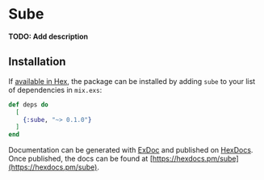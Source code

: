 # Sube

**TODO: Add description**

## Installation

If [available in Hex](https://hex.pm/docs/publish), the package can be installed
by adding `sube` to your list of dependencies in `mix.exs`:

```elixir
def deps do
  [
    {:sube, "~> 0.1.0"}
  ]
end
```

Documentation can be generated with [ExDoc](https://github.com/elixir-lang/ex_doc)
and published on [HexDocs](https://hexdocs.pm). Once published, the docs can
be found at [https://hexdocs.pm/sube](https://hexdocs.pm/sube).


